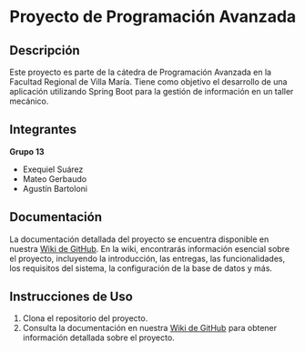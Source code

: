 # Proyecto de Programación Avanzada

## Descripción

Este proyecto es parte de la cátedra de Programación Avanzada en la Facultad Regional de Villa María. Tiene como objetivo el desarrollo de una aplicación utilizando Spring Boot para la gestión de información en un taller mecánico.

## Integrantes

**Grupo 13**

- Exequiel Suárez
- Mateo Gerbaudo
- Agustín Bartoloni

## Documentación

La documentación detallada del proyecto se encuentra disponible en nuestra [Wiki de GitHub](https://github.com/AgustinBartoloni/Auto-S.A/wiki). En la wiki, encontrarás información esencial sobre el proyecto, incluyendo la introducción, las entregas, las funcionalidades, los requisitos del sistema, la configuración de la base de datos y más.

## Instrucciones de Uso

1. Clona el repositorio del proyecto.
2. Consulta la documentación en nuestra [Wiki de GitHub](https://github.com/AgustinBartoloni/Auto-S.A/wiki) para obtener información detallada sobre el proyecto.
